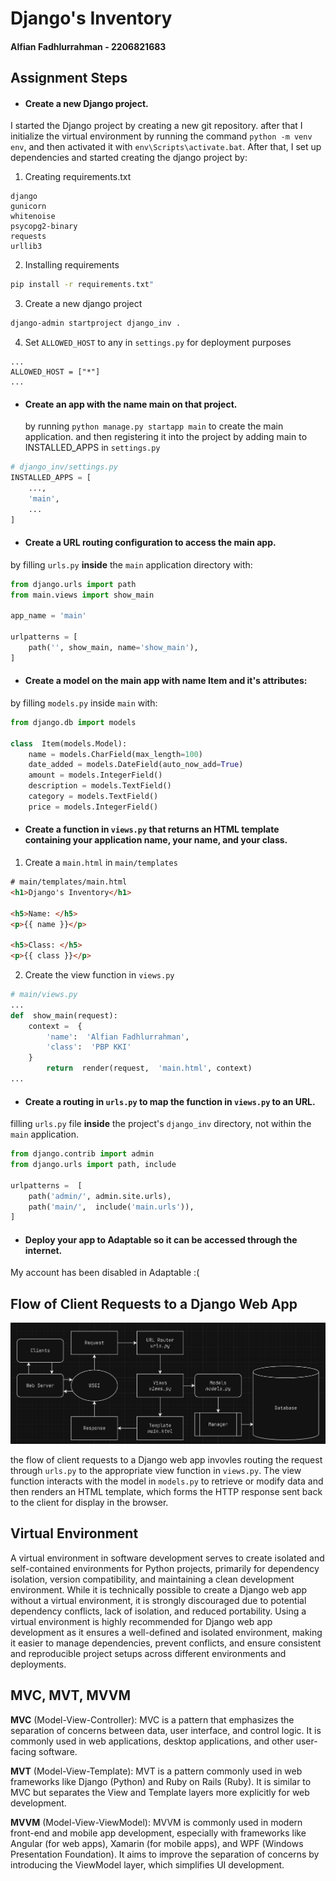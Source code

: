 # Django's Inventory
#### Alfian Fadhlurrahman - 2206821683

## Assignment Steps
- #### Create a new Django project.
 I started the Django project by creating a new git repository. after that I initialize the virtual environment by running the command `python -m venv env`, and then activated it with `env\Scripts\activate.bat`. After that, I set up dependencies and started creating the django project by:
1. Creating requirements.txt
```
django
gunicorn
whitenoise
psycopg2-binary
requests
urllib3
```
2. Installing requirements
```bash
pip install -r requirements.txt"
```
3. Create a new django project
```bash
django-admin startproject django_inv .
```
4. Set `ALLOWED_HOST` to any in `settings.py` for deployment purposes
```
...
ALLOWED_HOST = ["*"]
...
```
* #### Create an app with the name main on that project.
	by running `python manage.py startapp main` to create the main application. and then registering it into the project by adding main to INSTALLED_APPS in `settings.py`
```python
# django_inv/settings.py
INSTALLED_APPS = [
    ...,
    'main',
    ...
]
```
- #### Create a URL routing configuration to access the main app.
by filling `urls.py` **inside** the `main` application directory with:
```python
from django.urls import path
from main.views import show_main

app_name = 'main'

urlpatterns = [
    path('', show_main, name='show_main'),
]
```

- #### Create a model on the main app with name Item and it's attributes:
by filling `models.py` inside `main` with:
```python
from django.db import models

class  Item(models.Model):
	name = models.CharField(max_length=100)
	date_added = models.DateField(auto_now_add=True)
	amount = models.IntegerField()
	description = models.TextField()
	category = models.TextField()
	price = models.IntegerField()
```

- #### Create a function in `views.py` that returns an HTML template containing your application name, your name, and your class.
1. Create a `main.html` in `main/templates`
```html
# main/templates/main.html
<h1>Django's Inventory</h1>

<h5>Name: </h5>
<p>{{ name }}</p>

<h5>Class: </h5>
<p>{{ class }}</p>
```
2. Create the view function in `views.py`
```python
# main/views.py
...
def  show_main(request):
	context =  {
		'name':  'Alfian Fadhlurrahman',
		'class':  'PBP KKI'
	}
		return  render(request,  'main.html', context)
...
```
- #### Create a routing in `urls.py` to map the function in `views.py` to an URL.
filling `urls.py` file **inside** the project's  `django_inv`  directory, not within the  `main`  application.
```python
from django.contrib import admin
from django.urls import path, include

urlpatterns =  [
	path('admin/', admin.site.urls),
	path('main/',  include('main.urls')),
]
```
- #### Deploy your app to Adaptable so it can be accessed through the internet.
My account has been disabled in Adaptable :(

## Flow of Client Requests to a Django Web App 
<img src="IMG/diagram.png">

the flow of client requests to a Django web app invovles routing the request through `urls.py` to the appropriate view function in `views.py`. The view function interacts with the model in `models.py` to retrieve or modify data and then renders an HTML template, which forms the HTTP response sent back to the client for display in the browser.

## Virtual Environment
A virtual environment in software development serves to create isolated and self-contained environments for Python projects, primarily for dependency isolation, version compatibility, and maintaining a clean development environment. While it is technically possible to create a Django web app without a virtual environment, it is strongly discouraged due to potential dependency conflicts, lack of isolation, and reduced portability. Using a virtual environment is highly recommended for Django web app development as it ensures a well-defined and isolated environment, making it easier to manage dependencies, prevent conflicts, and ensure consistent and reproducible project setups across different environments and deployments.

## MVC, MVT, MVVM
**MVC** (Model-View-Controller):
MVC is a pattern that emphasizes the separation of concerns between data, user interface, and control logic. It is commonly used in web applications, desktop applications, and other user-facing software.

**MVT** (Model-View-Template):
MVT is a pattern commonly used in web frameworks like Django (Python) and Ruby on Rails (Ruby). It is similar to MVC but separates the View and Template layers more explicitly for web development.

**MVVM** (Model-View-ViewModel):
MVVM is commonly used in modern front-end and mobile app development, especially with frameworks like Angular (for web apps), Xamarin (for mobile apps), and WPF (Windows Presentation Foundation). It aims to improve the separation of concerns by introducing the ViewModel layer, which simplifies UI development.